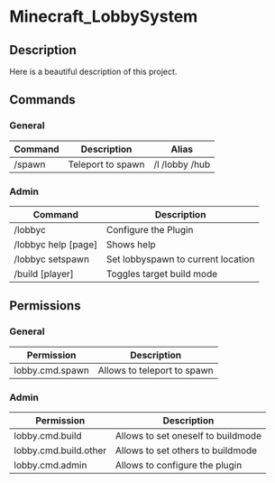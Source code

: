 # Minecraft_LobbySystem
## Description
Here is a beautiful description of this project.

## Commands
### General
| Command | Description | Alias |
| ------- | ----------- | ----- |
| /spawn  | Teleport to spawn | /l /lobby /hub |

### Admin
| Command | Description |
| ------- | ----------- |
| /lobbyc  | Configure the Plugin |
| /lobbyc help [page]   | Shows help |
| /lobbyc setspawn | Set lobbyspawn to current location |
| /build [player] | Toggles target build mode |

## Permissions
### General
| Permission | Description |
| ---------- | ----------- |
| lobby.cmd.spawn | Allows to teleport to spawn |
### Admin
| Permission | Description |
| ---------- | ----------- |
| lobby.cmd.build | Allows to set oneself to buildmode |
| lobby.cmd.build.other | Allows to set others to buildmode |
| lobby.cmd.admin | Allows to configure the plugin |
